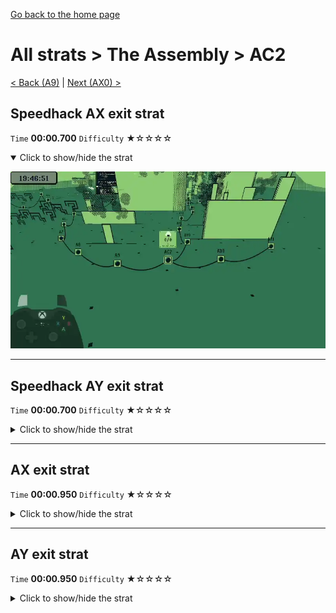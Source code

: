 [Go back to the home page](https://github.com/Doublevil/scbspeedrun)

# All strats > The Assembly > AC2

[< Back (A9)](https://github.com/Doublevil/scbspeedrun/blob/main/levels/all_lvl/A/A9.md) | [Next (AX0) >](https://github.com/Doublevil/scbspeedrun/blob/main/levels/all_lvl/A/AX0.md)

## Speedhack AX exit strat

`Time` **00:00.700** `Difficulty` ★☆☆☆☆
<details open>
  <summary>Click to show/hide the strat</summary>

  [![Strat animation](https://github.com/Doublevil/scbspeedrun/blob/main/media/levels/A/AC2_S_AXStrat.webp)](https://github.com/Doublevil/scbspeedrun/blob/main/media/levels/A/AC2_S_AXStrat.mp4?raw=true)
</details>

---
## Speedhack AY exit strat

`Time` **00:00.700** `Difficulty` ★☆☆☆☆
<details>
  <summary>Click to show/hide the strat</summary>

  [![Strat animation](https://github.com/Doublevil/scbspeedrun/blob/main/media/levels/A/AC2_S_AYStrat.webp)](https://github.com/Doublevil/scbspeedrun/blob/main/media/levels/A/AC2_S_AYStrat.mp4?raw=true)
</details>

---
## AX exit strat

`Time` **00:00.950** `Difficulty` ★☆☆☆☆
<details>
  <summary>Click to show/hide the strat</summary>

  [![Strat animation](https://github.com/Doublevil/scbspeedrun/blob/main/media/levels/A/AC2_AXStrat.webp)](https://github.com/Doublevil/scbspeedrun/blob/main/media/levels/A/AC2_AXStrat.mp4?raw=true)
</details>

---
## AY exit strat

`Time` **00:00.950** `Difficulty` ★☆☆☆☆
<details>
  <summary>Click to show/hide the strat</summary>

  [![Strat animation](https://github.com/Doublevil/scbspeedrun/blob/main/media/levels/A/AC2_AYStrat.webp)](https://github.com/Doublevil/scbspeedrun/blob/main/media/levels/A/AC2_AYStrat.mp4?raw=true)

  **Notes**
  - AY is way faster than AX in Any%.
</details>
